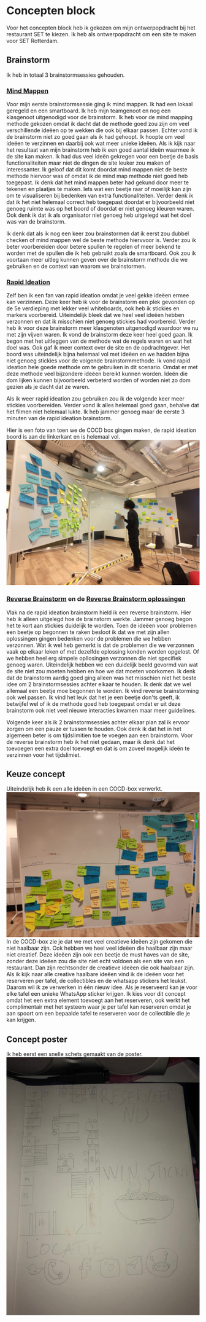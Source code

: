 # Concepten block
Voor het concepten block heb ik gekozen om mijn ontwerpopdracht bij het restaurant SET te kiezen. Ik heb als ontwerpopdracht om een site te maken voor SET Rotterdam. 

## Brainstorm
Ik heb in totaal 3 brainstormsessies gehouden.

### [Mind Mappen](https://youtu.be/anw32Javtvk)
 Voor mijn eerste brainstormsessie ging ik mind mappen. Ik had een lokaal geregeld en een smartboard. Ik heb mijn teamgenoot en nog een klasgenoot uitgenodigd voor de brainstorm. Ik heb voor de mind mapping methode gekozen omdat ik dacht dat de methode goed zou zijn om veel verschillende ideëen op te wekken die ook bij elkaar passen. Echter vond ik de brainstorm niet zo goed gaan als ik had gehoopt. Ik hoopte om veel ideëen te verzinnen en daarbij ook wat meer unieke ideëen. Als ik kijk naar het resultaat van mijn brainstorm heb ik een goed aantal ideën waarmee ik de site kan maken. Ik had dus veel ideën gekregen voor een beetje de basis functionaliteiten maar niet de dingen de site leuker zou maken of interessanter. Ik geloof dat dit komt doordat mind mappen niet de beste methode hiervoor was of omdat ik de mind map methode niet goed heb toegepast. Ik denk dat het mind mappen beter had gekund door meer te tekenen en plaatjes te maken. Iets wat een beetje raar of moeilijk kan zijn om te visualiseren bij bedenken van extra functionaliteiten. Verder denk ik dat ik het niet helemaal correct heb toegepast doordat er bijvoorbeeld niet genoeg ruimte was op het boord of doordat er niet genoeg kleuren waren. Ook denk ik dat ik als organisator niet genoeg heb uitgelegd wat het doel was van de brainstorm. 

 Ik denk dat als ik nog een keer zou brainstormen dat ik eerst zou dubbel checken of mind mappen wel de beste methode hiervvoor is. Verder zou ik beter voorbereiden door betere spullen te regelen of meer bekend te worden met de spullen die ik heb gebruikt zoals de smartboard. Ook zou ik voortaan meer uitleg kunnen geven over de brainstorm methode die we gebruiken en de context van waarom we brainstormen.

 ### [Rapid Ideation](https://youtu.be/3MGxvhj_uYo)
 Zelf ben ik een fan van rapid ideation omdat je veel gekke ideëen ermee kan verzinnen. Deze keer heb ik voor de brainstorm een plek gevonden op de 5e verdieping met lekker veel whiteboards, ook heb ik stickies en markers voorbereid. Uiteindelijk bleek dat we heel veel ideëen hebben verzonnen en dat ik misschien niet genoeg stickies had voorbereid. Verder heb ik voor deze brainstorm meer klasgenoten uitgenodigd waardoor we nu met zijn vijven waren. Ik vond de brainstorm deze keer heel goed gaan. Ik begon met het uitleggen van de methode wat de regels waren en wat het doel was. Ook gaf ik meer context over de site en de opdrachtgever. Het boord was uiteindelijk bijna helemaal vol met ideëen en we hadden bijna niet genoeg stickies voor de volgende brainstormmethode. Ik vond rapid ideation hele goede methode om te gebruiken in dit scenario. Omdat er met deze methode veel bijzondere ideëen bereikt kunnen worden. Ideën die dom lijken kunnen bijvoorbeeld verbeterd worden of worden niet zo dom gezien als je dacht dat ze waren.

 Als ik weer rapid ideation zou gebruiken zou ik de volgende keer meer stickies voorbereiden. Verder vond ik alles helemaal goed gaan, behalve dat het filmen niet helemaal lukte. Ik heb jammer genoeg maar de eerste 3 minuten van de rapid ideation brainstorm.

Hier is een foto van toen we de COCD box gingen maken, de rapid ideation boord is aan de linkerkant en is helemaal vol.
![cocd box](COCD-BOX-maken.jpg)

 ### [Reverse Brainstorm](https://youtu.be/vcB70CciYwo) en de [Reverse Brainstorm oplossingen](https://youtu.be/-wtgSj6qJLQ)
Vlak na de rapid ideation brainstorm hield ik een reverse brainstorm. Hier heb ik alleen uitgelegd hoe de brainstorm werkte. Jammer genoeg begon het te kort aan stickies duidelijk te worden. Toen de ideëen voor problemen een beetje op begonnen te raken besloot ik dat we met zijn allen oplossingen gingen bedenken voor de problemen die we hebben verzonnen. Wat ik wel heb gemerkt is dat de problemen die we verzonnen vaak op elkaar leken of met dezelfde oplossing konden worden opgelost. Of we hebben heel erg simpele opllosingen verzonnen die niet specifiek genoeg waren. Uiteindelijk hebben we een duidelijk beeld gevormd van wat de site niet zou moeten hebben en hoe we dat moeten voorkomen. Ik denk dat de brainstorm aardig goed ging alleen was het misschien niet het beste idee om 2 brainstormsessies achter elkaar te houden. Ik denk dat we wel allemaal een beetje moe begonnen te worden. Ik vind reverse brainstorming ook wel passen. Ik vind het leuk dat het je een beetje don'ts geeft, ik betwijfel wel of ik de methode goed heb toegepast omdat er uit deze brainstorm ook niet veel nieuwe interacties kwamen maar meer guidelines.

Volgende keer als ik 2 brainstormsessies achter elkaar plan zal ik ervoor zorgen om een pauze er tussen te houden. Ook denk ik dat het in het algemeen beter is om tijdslimitien toe te voegen aan een brainstorm. Voor de reverse brainstorm heb ik het niet gedaan, maar ik denk dat het toevoegen een extra doel toevoegt en dat is om zoveel mogelijk ideën te verzinnen voor het tijdslimiet.

## Keuze concept
Uiteindelijk heb ik een alle ideëen in een COCD-box verwerkt.
![COCD-BOX](COCD-Box1.jpg)
In de COCD-box zie je dat we met veel creatieve ideëen zijn gekomen die niet haalbaar zijn. Ook hebben we heel veel ideëen die haalbaar zijn maar niet creatief. Deze ideëen zijn ook een beetje de must haves van de site, zonder deze ideëen zou die site niet echt voldoen als een site van een restaurant. Dan zijn rechtsonder de creatieve ideëen die ook haalbaar zijn. Als ik kijk naar alle creative haalbare ideëen vind ik de ideëen voor het reserveren per tafel, de collectibles en de whatsapp stickers het leukst. Daarom wil ik ze verwerken in één nieuw idee. Als je reserveerd kan je voor elke tafel een unieke WhatsApp sticker krijgen. Ik kies voor dit concept omdat het een extra element toevoegt aan het reserveren, ook werkt het complimentair met het systeem waar je per tafel kan reserveren omdat je aan spoort om een bepaalde tafel te reserveren voor de collectible die je kan krijgen.

## Concept poster
Ik heb eerst een snelle schets gemaakt van de poster.
![poster schets](quick-postersketch.jpeg)


